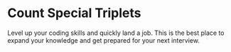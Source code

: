 # Count Special Triplets

Level up your coding skills and quickly land a job. This is the best place to expand your knowledge and get prepared for your next interview.